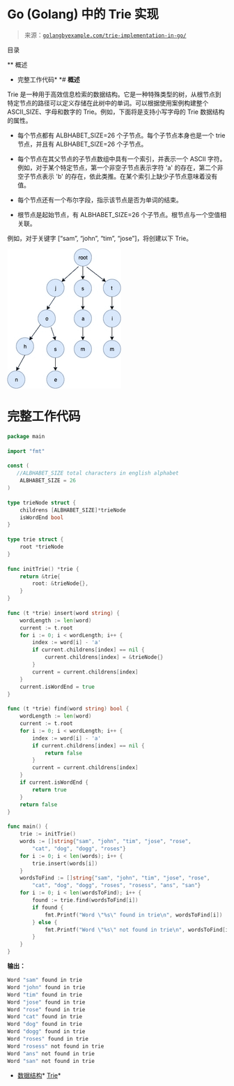 <!--yml

类别：未分类

日期：2024-10-13 06:06:33

-->

# Go (Golang) 中的 Trie 实现

> 来源：[`golangbyexample.com/trie-implementation-in-go/`](https://golangbyexample.com/trie-implementation-in-go/)

目录

**   概述

+   完整工作代码*  *# **概述**

Trie 是一种用于高效信息检索的数据结构。它是一种特殊类型的树，从根节点到特定节点的路径可以定义存储在此树中的单词。可以根据使用案例构建整个 ASCII_SIZE、字母和数字的 Trie。例如，下面将是支持小写字母的 Trie 数据结构的属性。

+   每个节点都有 ALBHABET_SIZE=26 个子节点。每个子节点本身也是一个 trie 节点，并且有 ALBHABET_SIZE=26 个子节点。

+   每个节点在其父节点的子节点数组中具有一个索引，并表示一个 ASCII 字符。例如，对于某个特定节点，第一个非空子节点表示字符 'a' 的存在，第二个非空子节点表示 'b' 的存在，依此类推。在某个索引上缺少子节点意味着没有值。

+   每个节点还有一个布尔字段，指示该节点是否为单词的结束。

+   根节点是起始节点，有 ALBHABET_SIZE=26 个子节点。根节点与一个空值相关联。

例如，对于关键字 [“sam”, “john”, “tim”, “jose”]，将创建以下 Trie。

![](img/996d2fee7196f4b285d70dbdba9bc4d6.png)

# **完整工作代码**

```go
package main

import "fmt"

const (
   //ALBHABET_SIZE total characters in english alphabet
    ALBHABET_SIZE = 26
)

type trieNode struct {
    childrens [ALBHABET_SIZE]*trieNode
    isWordEnd bool
}

type trie struct {
    root *trieNode
}

func initTrie() *trie {
    return &trie{
        root: &trieNode{},
    }
}

func (t *trie) insert(word string) {
    wordLength := len(word)
    current := t.root
    for i := 0; i < wordLength; i++ {
        index := word[i] - 'a'
        if current.childrens[index] == nil {
            current.childrens[index] = &trieNode{}
        }
        current = current.childrens[index]
    }
    current.isWordEnd = true
}

func (t *trie) find(word string) bool {
    wordLength := len(word)
    current := t.root
    for i := 0; i < wordLength; i++ {
        index := word[i] - 'a'
        if current.childrens[index] == nil {
            return false
        }
        current = current.childrens[index]
    }
    if current.isWordEnd {
        return true
    }
    return false
}

func main() {
    trie := initTrie()
    words := []string{"sam", "john", "tim", "jose", "rose",
        "cat", "dog", "dogg", "roses"}
    for i := 0; i < len(words); i++ {
        trie.insert(words[i])
    }
    wordsToFind := []string{"sam", "john", "tim", "jose", "rose",
        "cat", "dog", "dogg", "roses", "rosess", "ans", "san"}
    for i := 0; i < len(wordsToFind); i++ {
        found := trie.find(wordsToFind[i])
        if found {
            fmt.Printf("Word \"%s\" found in trie\n", wordsToFind[i])
        } else {
            fmt.Printf("Word \"%s\" not found in trie\n", wordsToFind[i])
        }
    }
}
```

**输出：**

```go
Word "sam" found in trie
Word "john" found in trie
Word "tim" found in trie
Word "jose" found in trie
Word "rose" found in trie
Word "cat" found in trie
Word "dog" found in trie
Word "dogg" found in trie
Word "roses" found in trie
Word "rosess" not found in trie
Word "ans" not found in trie
Word "san" not found in trie
```

+   [数据结构](https://golangbyexample.com/tag/data-structure/)*   [Trie](https://golangbyexample.com/tag/trie/)*
